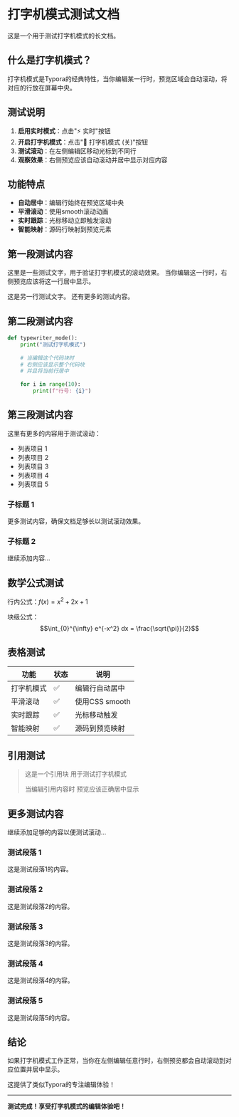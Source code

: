 # 打字机模式测试文档

这是一个用于测试打字机模式的长文档。

## 什么是打字机模式？

打字机模式是Typora的经典特性，当你编辑某一行时，预览区域会自动滚动，将对应的行放在屏幕中央。

## 测试说明

1. **启用实时模式**：点击"⚡ 实时"按钮
2. **开启打字机模式**：点击"📝 打字机模式 (关)"按钮
3. **测试滚动**：在左侧编辑区移动光标到不同行
4. **观察效果**：右侧预览应该自动滚动并居中显示对应内容

## 功能特点

- **自动居中**：编辑行始终在预览区域中央
- **平滑滚动**：使用smooth滚动动画
- **实时跟踪**：光标移动立即触发滚动
- **智能映射**：源码行映射到预览元素

## 第一段测试内容

这里是一些测试文字，用于验证打字机模式的滚动效果。
当你编辑这一行时，右侧预览应该将这一行居中显示。

这是另一行测试文字。
还有更多的测试内容。

## 第二段测试内容

```python
def typewriter_mode():
    print("测试打字机模式")
    
    # 当编辑这个代码块时
    # 右侧应该显示整个代码块
    # 并且将当前行居中
    
    for i in range(10):
        print(f"行号: {i}")
```

## 第三段测试内容

这里有更多的内容用于测试滚动：

- 列表项目 1
- 列表项目 2
- 列表项目 3
- 列表项目 4
- 列表项目 5

### 子标题 1

更多测试内容，确保文档足够长以测试滚动效果。

### 子标题 2

继续添加内容...

## 数学公式测试

行内公式：$f(x) = x^2 + 2x + 1$

块级公式：
$$\int_{0}^{\infty} e^{-x^2} dx = \frac{\sqrt{\pi}}{2}$$

## 表格测试

| 功能 | 状态 | 说明 |
|------|------|------|
| 打字机模式 | ✅ | 编辑行自动居中 |
| 平滑滚动 | ✅ | 使用CSS smooth |
| 实时跟踪 | ✅ | 光标移动触发 |
| 智能映射 | ✅ | 源码到预览映射 |

## 引用测试

> 这是一个引用块
> 用于测试打字机模式
> 
> 当编辑引用内容时
> 预览应该正确居中显示

## 更多测试内容

继续添加足够的内容以便测试滚动...

### 测试段落 1

这是测试段落1的内容。

### 测试段落 2

这是测试段落2的内容。

### 测试段落 3

这是测试段落3的内容。

### 测试段落 4

这是测试段落4的内容。

### 测试段落 5

这是测试段落5的内容。

## 结论

如果打字机模式工作正常，当你在左侧编辑任意行时，右侧预览都会自动滚动到对应位置并居中显示。

这提供了类似Typora的专注编辑体验！

---

**测试完成！享受打字机模式的编辑体验吧！**